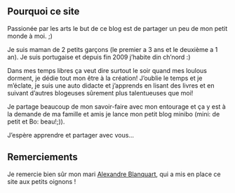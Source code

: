 ## Pourquoi ce site

Passionée par les arts le but de ce blog est de partager un peu de mon petit monde à moi. ;)

Je suis maman de 2 petits garçons (le premier a 3 ans et le deuxième a 1 an). Je suis portugaise et depuis fin 2009 j’habite din ch’nord :)

Dans mes temps libres ça veut dire surtout le soir quand mes loulous dorment, je dédie tout mon être à la création! J’oublie le temps et je m’éclate, je suis une auto didacte et j’apprends en lisant des livres et en suivant d’autres blogeuses sûrement plus talentueuses que moi!

Je partage beaucoup de mon savoir-faire avec mon entourage et ça y est à la demande de ma famille et amis je lance mon petit blog minibo (mini: de petit et Bo: beau!;)).

J’espère apprendre et partager avec vous…

## Remerciements

Je remercie bien sûr mon mari [Alexandre Blanquart](https://twitter.com/alexblanquart), qui a mis en place ce site aux petits oignons !